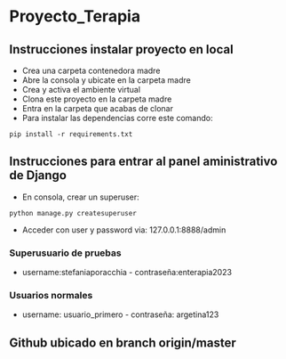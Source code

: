 # Proyecto_Terapia
## Instrucciones instalar proyecto en local
+ Crea una carpeta contenedora madre
+ Abre la consola y ubicate en la carpeta madre
+ Crea y activa el ambiente virtual
+ Clona este proyecto en la carpeta madre
+ Entra en la carpeta que acabas de clonar
+ Para instalar las dependencias corre este comando:

```
pip install -r requirements.txt
```

## Instrucciones para entrar al panel aministrativo de Django
+ En consola, crear un superuser:
```
python manage.py createsuperuser
```
+ Acceder con user y password via:
127.0.0.1:8888/admin
### Superusuario de pruebas
+ username:stefaniaporacchia - contraseña:enterapia2023

### Usuarios normales
+ username: usuario_primero - contraseña: argetina123

## Github ubicado en branch origin/master